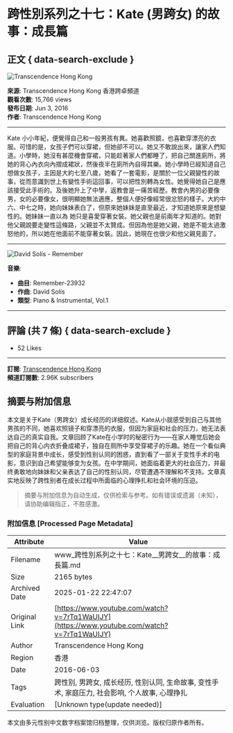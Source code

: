 # 跨性別系列之十七：Kate (男跨女) 的故事：成長篇

## 正文 { data-search-exclude }


![Transcendence Hong Kong](https://i.ytimg.com/an/SphwUwz7NhqknczN73eASg/featured_channel.jpg?v=5688f2ac)

**來源**: Transcendence Hong Kong 香港跨卓頻道  
**觀看次數**: 15,766 views  
**發布日期**: Jun 3, 2016  
**作者**: Transcendence Hong Kong  

---

Kate 小小年紀，便覺得自己和一般男孩有異。她喜歡照鏡，也喜歡穿漂亮的衣服。可惜的是，女孩子們可以穿裙，但她卻不可以。她又不敢說出來，讓家人們知道。小學時，她沒有甚麼機會穿裙，只能趁著家人們都睡了，把自己關進廁所，將她的背心內衣向內摺成裙狀，然後夜半在廁所內自得其樂。她小學時已經知道自己想做女孩子，主因是大約七至八歲，她看了一套電影，是關於一位父親變性的故事，從而意識到世上有變性手術這回事，可以把性別轉為女性。她覺得她自己是應該接受此手術的。及後她升上了中學，返教會是一痛苦經歷。教會內男的必要像男，女的必要像女，很明顯她無法適應，整個人便好像經常很忿怒的樣子。大約中六、中七之時，她向妹妹表白了，但原來她妹妹是直至最近，才知道她原來是想變性的。她妹妹一直以為 她只是喜愛穿著女裝。她父親也是前兩年才知道的。她對他父親說要走變性這條路，父親並不太贊成。但因為他是她父親，她是不能太過激怒他的，所以她在他面前不能穿著女裝。因此，她現在也很少和他父親見面了。

---

![David Solís - Remember](https://i.ytimg.com/vi/aVMBv-55fwQ/hqdefault.jpg?sqp=-oaymwEmCKgBEF5IWvKriqkDGQgBFQAAiEIYAdgBAeIBCggYEAIYBjgBQAE=&rs=AOn4CLB5Gj6M1s8gE4Zm6kn2tR9J76ArPQ)

**音樂**: 
- **曲目**: Remember-23932
- **作曲**: David Solís
- **類型**: Piano & Instrumental, Vol.1

---

## 評論 (共 7 條) { data-search-exclude }

- 52 Likes

---

**訂閱**: [Transcendence Hong Kong](https://www.youtube.com/@transcendencehongkong55)  
**頻道訂閱數**: 2.96K subscribers
<!-- tcd_original_link https://www.youtube.com/watch?v=7rTq1WaUIJY -->


## 摘要与附加信息

<!-- tcd_abstract -->
本文是关于Kate（男跨女）成长经历的详细叙述。Kate从小就感受到自己与其他男孩的不同，她喜欢照镜子和穿漂亮的衣服，但因为家庭和社会的压力，她无法表达自己的真实自我。文章回顾了Kate在小学时的秘密行为——在家人睡觉后她会把自己的背心内衣折叠成裙子，独自在厕所中享受穿裙子的乐趣。她在一个看似典型的家庭背景中成长，感受到性别认同的困惑，直到看了一部关于变性手术的电影，意识到自己希望能够变为女孩。在中学期间，她面临着更大的社会压力，并最终勇敢地向妹妹和父亲表达了自己的性别认同，尽管遭遇不理解和不支持。文章真实地反映了跨性别者在成长过程中所面临的心理挣扎和社会环境的压迫。
<!-- tcd_abstract_end -->

> 摘要与附加信息为自动生成，仅供检索与参考。如有错误或遗漏（未知），请协助编辑指正，不胜感激。

### 附加信息 [Processed Page Metadata]

| Attribute       | Value                                  |
|-----------------|----------------------------------------|
| Filename        | www_跨性別系列之十七：Kate__男跨女__的故事：成長篇.md                             |
| Size            | 2165 bytes                           |
| Archived Date   | 2025-01-22 22:47:07                             |
| Original Link   | [https://www.youtube.com/watch?v=7rTq1WaUIJY](https://www.youtube.com/watch?v=7rTq1WaUIJY)                       |
| Author          | Transcendence Hong Kong                               |
| Region          | 香港                               |
| Date            | 2016-06-03                                 |
| Tags            | 跨性别, 男跨女, 成长经历, 性别认同, 生命故事, 变性手术, 家庭压力, 社会影响, 个人故事, 心理挣扎                                 |
| Evaluation            | [Unknown type(update needed)]                                 |
<!-- tcd_table_end -->

本文由多元性别中文数字档案馆归档整理，仅供浏览。版权归原作者所有。
